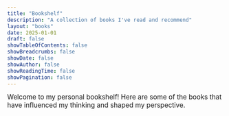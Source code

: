 ```yaml
---
title: "Bookshelf"
description: "A collection of books I've read and recommend"
layout: "books"
date: 2025-01-01
draft: false
showTableOfContents: false
showBreadcrumbs: false
showDate: false
showAuthor: false
showReadingTime: false
showPagination: false
---
```


<div style="font-size: 1.1em;">
Welcome to my personal bookshelf! Here are some of the books that have influenced my thinking and shaped my perspective.
</div>